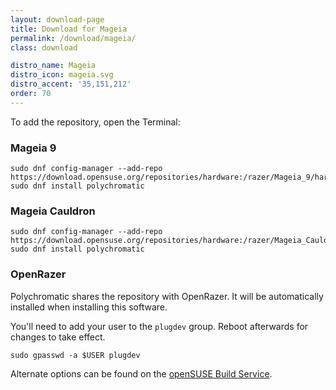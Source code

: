 ```yaml
---
layout: download-page
title: Download for Mageia
permalink: /download/mageia/
class: download

distro_name: Mageia
distro_icon: mageia.svg
distro_accent: '35,151,212'
order: 70
---
```


To add the repository, open the Terminal:

### Mageia 9

```shell
sudo dnf config-manager --add-repo https://download.opensuse.org/repositories/hardware:/razer/Mageia_9/hardware:razer.repo
sudo dnf install polychromatic
```

### Mageia Cauldron

```shell
sudo dnf config-manager --add-repo https://download.opensuse.org/repositories/hardware:/razer/Mageia_Cauldron/hardware:razer.repo
sudo dnf install polychromatic
```

### OpenRazer

Polychromatic shares the repository with OpenRazer. It will be automatically installed when installing this software.

You'll need to add your user to the `plugdev` group. Reboot afterwards for changes to take effect.

```shell
sudo gpasswd -a $USER plugdev
```

Alternate options can be found on the [openSUSE Build Service](https://software.opensuse.org/download.html?project=hardware%3Arazer&package=polychromatic).
